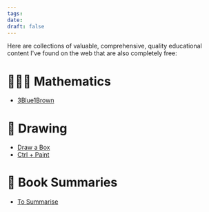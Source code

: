 ```yaml
---
tags: 
date: 
draft: false
---
```

Here are collections of valuable, comprehensive, quality educational content I've found on the web that are also completely free:

# 🧑🏻‍🏫 Mathematics

- [3Blue1Brown](https://www.3blue1brown.com/)

# 🎨 Drawing

- [Draw a Box](https://drawabox.com/)
- [Ctrl + Paint](https://www.ctrlpaint.com/library/)

# 📖 Book Summaries

- [To Summarise](https://www.tosummarise.com/all-summaries/)

